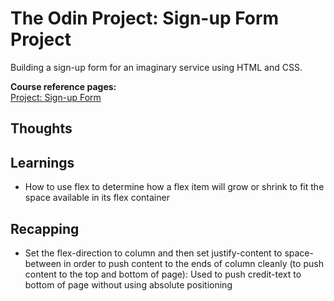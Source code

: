 # The Odin Project: Sign-up Form Project

Building a sign-up form for an imaginary service using HTML and CSS.

**Course reference pages:** \
[Project: Sign-up Form](https://www.theodinproject.com/lessons/node-path-intermediate-html-and-css-sign-up-form)

## Thoughts


## Learnings
- How to use flex to determine how a flex item will grow or shrink to fit the space available in its flex container


## Recapping
- Set the flex-direction to column and then set justify-content to space-between in order to push content to the ends of column cleanly (to push content to the top and bottom of page): Used to push credit-text to bottom of page without using absolute positioning
